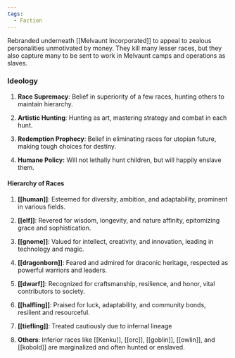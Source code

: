 ```yaml
---
tags:
  - Faction
---
```

Rebranded underneath [[Melvaunt Incorporated]] to appeal to zealous personalities unmotivated by money. They kill many lesser races, but they also capture many to be sent to work in Melvaunt camps and operations as slaves.
### Ideology

1. **Race Supremacy**: Belief in superiority of a few races, hunting others to maintain hierarchy.

2. **Artistic Hunting**: Hunting as art, mastering strategy and combat in each hunt.

3. **Redemption Prophecy**: Belief in eliminating races for utopian future, making tough choices for destiny.

4. **Humane Policy:** Will not lethally hunt children, but will happily enslave them. 

#### Hierarchy of Races

1. **[[human]]**: Esteemed for diversity, ambition, and adaptability, prominent in various fields.

2. **[[elf]]**: Revered for wisdom, longevity, and nature affinity, epitomizing grace and sophistication.

3. **[[gnome]]**: Valued for intellect, creativity, and innovation, leading in technology and magic. 

4. **[[dragonborn]]**: Feared and admired for draconic heritage, respected as powerful warriors and leaders.

5. **[[dwarf]]**: Recognized for craftsmanship, resilience, and honor, vital contributors to society.

6. **[[halfling]]**: Praised for luck, adaptability, and community bonds, resilient and resourceful. 

7. **[[tiefling]]**: Treated cautiously due to infernal lineage

8. **Others**: Inferior races like [[Kenku]], [[orc]], [[goblin]], [[owlin]], and [[kobold]] are marginalized and often hunted or enslaved.